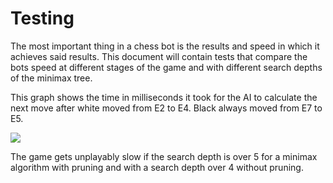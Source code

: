 # Testing

The most important thing in a chess bot is the results and speed in which it achieves said results. This document will contain tests that compare the bots speed at different stages of the game and with different search depths of the minimax tree. 

This graph shows the time in milliseconds it took for the AI to calculate the next move after white moved from E2 to E4. Black always moved from E7 to E5.

<img src="https://raw.githubusercontent.com/wood101/ChessAITiraLab/Documentation/Graphs/Pruning.png ">

The game gets unplayably slow if the search depth is over 5 for a minimax algorithm with pruning and with a search depth over 4 without pruning.

